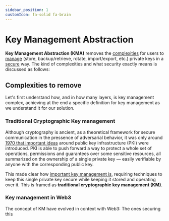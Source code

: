 ```yaml
---
sidebar_position: 1
customIcon: fa-solid fa-brain
---
```


# Key Management Abstraction

**Key Management Abstraction (KMA)** removes the <u>complexities</u> for users to <u>manage</u> (store, backup/retrieve, rotate, import/export, etc.) private keys in a <u>secure</u> way. The kind of complexities and what security exactly means is discussed as follows:

## Complexities to remove
Let's first understand how, and in how many layers, is key management complex, achieving at the end a specific definition for key management as we understand it for our solution.

### Traditional Cryptographic Key management
Although cryptography is ancient, as a theoretical framework for secure communication in the pressence of adversarial behavior, it was only around [1970 that important ideas](https://web.archive.org/web/20141030210530/https://cryptocellar.web.cern.ch/cryptocellar/cesg/possnse.pdf) around public key infrastructure (PKI) were introduced. PKI is able to push forward a way to protect a whole set of operations, permissions and guarantees over some sensitive resources, all summarized on the ownership of a single private key — easily verifiable by anyone with the corresponding public key.

This made clear how [important key management is](https://www.wellesu.com/10.1109/49.223881), requiring techniques to keep this single private key secure while keeping it stored and operating over it. This is framed as **traditional cryptographic key management (KM)**.

### Key management in Web3

The concept of KM have evolved in context with Web3: The ones securing this 



